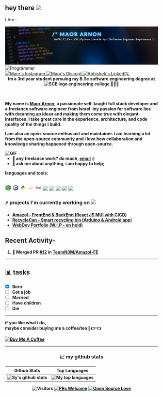 
## hey there <img src="https://media.giphy.com/media/hvRJCLFzcasrR4ia7z/giphy.gif" height="25px">

 I Am :
  <div align="left">
  <img src="https://github.com/Maor-Ar/Maor-Ar/blob/main/Images/banner.png">


<br/>
  <img src="https://img.shields.io/badge/Maor-Programmer-blue" alt="Programmer" >
  <br />
  
 <a href="https://www.instagram.com/maor_ar/"> 
  <img align="center" alt="Maor's Instagram" width="22px" src="https://raw.githubusercontent.com/hussainweb/hussainweb/main/icons/instagram.png" />
</a>
  
<a href="https://www.instagram.com/maor_ar/">
  <img align="center" alt="Maor's Discord" width="22px" src="https://raw.githubusercontent.com/peterthehan/peterthehan/master/assets/discord.svg" />
</a>
<a href="https://www.linkedin.com/in/maor-arnon-software-engineer-student">
  <img align="center" alt="Abhishek's LinkedIN" width="22px" src="https://raw.githubusercontent.com/peterthehan/peterthehan/master/assets/linkedin.svg" />
</a>
    &emsp;&emsp;&emsp;&emsp;&emsp;&emsp;<div align="center"> <b>Im a 3rd year student persuing my B.Sc software engineering degree at <img src="https://upload.wikimedia.org/wikipedia/he/4/44/SCE_logo.png"
     alt="SCE logo" width="70px"> engineering college 👨🏼‍🎓 </font></div>
  <b/><br/>
</div>





<br />


My name is [Maor Arnon](https://maor-ar.github.io/), a passionate self-taught full stack developer and a freelance software engineer from Israel. my passion for software lies with dreaming up ideas and making them come true with elegant interfaces. i take great care in the experience, architecture, and code quality of the things I build.

I am also an open-source enthusiast and maintainer. i am learning a lot from the open-source community and i love how collaboration and knowledge sharing happened through open-source. 


  <img align="right" alt="GIF" src="https://github.com/abhisheknaiidu/abhisheknaiidu/blob/master/code.gif?raw=true" width="600"  />
  
- 💼 any freelance work? do reach, [email](mailto:maorar1@ac.sce.ac.il) :)
- 💬 ask me about anything, i am happy to help;

**languages and tools:**  

<code><img height="20" src="https://raw.githubusercontent.com/github/explore/80688e429a7d4ef2fca1e82350fe8e3517d3494d/topics/nodejs/nodejs.png"></code>
<code><img height="20" src="https://raw.githubusercontent.com/github/explore/80688e429a7d4ef2fca1e82350fe8e3517d3494d/topics/cpp/cpp.png"></code>
<code><img height="20" src="https://raw.githubusercontent.com/github/explore/80688e429a7d4ef2fca1e82350fe8e3517d3494d/topics/python/python.png"></code>
<code><img height="20" src="https://raw.githubusercontent.com/github/explore/80688e429a7d4ef2fca1e82350fe8e3517d3494d/topics/mysql/mysql.png"></code>
<code><img height="20" src="https://raw.githubusercontent.com/github/explore/80688e429a7d4ef2fca1e82350fe8e3517d3494d/topics/git/git.png"></code>
<code><img height="20" src="https://raw.githubusercontent.com/dereknguyen269/dereknguyen269/master/images/html.png"></code>
<code><img height="20" src="https://raw.githubusercontent.com/dereknguyen269/dereknguyen269/master/images/css3.png"></code>
<code><img height="20" src="https://raw.githubusercontent.com/dereknguyen269/dereknguyen269/master/images/js.png"></code>
<code><img height="20" src="https://raw.githubusercontent.com/dereknguyen269/dereknguyen269/master/images/reactjs.png"></code>
<code><img height="20" src="https://img.icons8.com/color/344/java-coffee-cup-logo--v1.png"></code>
---
### :zap: projects I'm currently working on <img src="https://media.giphy.com/media/12oufCB0MyZ1Go/giphy.gif" width="50">


- [Amazol - FrontEnd & BackEnd (React JS MUI with CICD)](https://github.com/TeamN3M/Amazol-FE)
- [RecycleCan - Smart recycling bin (Arduino & Android app)](https://github.com/Maor-Ar/RecycleCan)
- [WebDev Portfolio (W.I.P - on hold)](https://github.com/Maor-Ar/Maor-Ar.github.io)
## **Recent Activity-**
<!--START_SECTION:activity-->
1. 🎉 Merged PR [#12](https://github.com/TeamN3M/Amazol-FE/pull/12) in [TeamN3M/Amazol-FE](https://github.com/TeamN3M/Amazol-FE)
<!--END_SECTION:activity-->



---
## 📊 tasks

- [x] Born
- [ ] Got a job
- [ ] Married
- [ ] Have children
- [ ] Die

---

if you like what i do, <br>
maybe consider buying me a coffee/tea 🥺👉👈

<a href="https://www.buymeacoffee.com/maorerrorT" target="_blank"><img src="https://cdn.buymeacoffee.com/buttons/v2/default-red.png" alt="Buy Me A Coffee" width="150" ></a>

---


<div align="center">


### 📈 my github stats
| Github Stats | Top Languages |
| --- | --- |
| ![Sy's github stats](https://github-readme-stats.vercel.app/api?username=Maor-Ar&show_icons=true&theme=gotham) | ![My top languages](https://github-readme-stats.vercel.app/api/top-langs/?username=Maor-Ar&show_icons=true&theme=gotham) |


![Visitors](https://visitor-badge.glitch.me/badge?page_id=Maor-Ar.Maor-Ar) [![PRs Welcome](https://img.shields.io/badge/PRs-welcome-brightgreen.svg?style=flat&logo=github)](https://github.com/Maor-Ar) [![Open Source Love](https://badges.frapsoft.com/os/v2/open-source.svg?v=103)](https://github.com/Maor-Ar)

</div>
